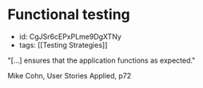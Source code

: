 # Functional testing
* id: CgJSr6cEPxPLme9DgXTNy
* tags: [[Testing Strategies]]

"[...] ensures that the application functions as expected."

Mike Cohn, User Stories Applied, p72